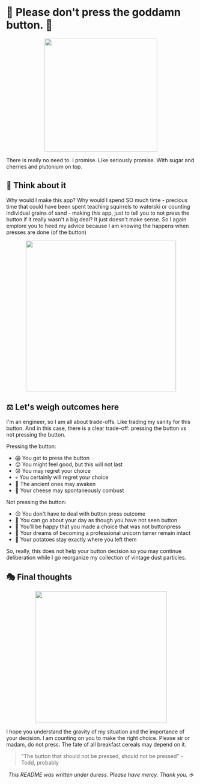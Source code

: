 # 🚫 Please don't press the goddamn button. 🚫

<div align="center">
  <img src="https://media.giphy.com/media/LRVnPYqM8DLag/giphy.gif" width="300px">
</div>

There is really no need to. I promise. Like seriously promise. With sugar and cherries and plutonium on top.

## 🤔 Think about it

Why would I make this app? Why would I spend SO much time - precious time that could have been spent teaching squirrels to waterski or counting individual grains of sand - making this app, just to tell you to not press the button if it really wasn't a big deal? It just doesn't make sense. So I again emplore you to heed my advice because I am knowing the happens when presses are done (of the button)

<div align="center">
  <img src="https://media.giphy.com/media/xT0xeJpnrWC4XWblEk/giphy.gif" width="400px">
</div>

## ⚖️ Let's weigh outcomes here

I'm an engineer, so I am all about trade-offs. Like trading my sanity for this button. And in this case, there is a clear trade-off: pressing the button vs not pressing the button.

Pressing the button:

- 😱 You get to press the button
- 😔 You might feel good, but this will not last
- 😰 You may regret your choice
- 💀 You certainly will regret your choice
- 🌋 The ancient ones may awaken
- 🧀 Your cheese may spontaneously combust

Not pressing the button:

- 😌 You don't have to deal with button press outcome
- 🌈 You can go about your day as though you have not seen button
- 🎉 You'll be happy that you made a choice that was not buttonpress
- 🦄 Your dreams of becoming a professional unicorn tamer remain intact
- 🥔 Your potatoes stay exactly where you left them

So, really, this does not help your button decision so you may continue deliberation while I go reorganize my collection of vintage dust particles.

## 🎭 Final thoughts

<div align="center">
  <img src="https://media.giphy.com/media/LmNwrBhejkK9EFP504/giphy.gif" width="350px">
</div>

I hope you understand the gravity of my situation and the importance of your decision. I am counting on you to make the right choice. Please sir or madam, do not press. The fate of all breakfast cereals may depend on it.

> "The button that should not be pressed, should not be pressed" - Todd, probably

<div align="center">
  <i>This README was written under duress. Please have mercy. Thank you. ☕</i>
</div>
